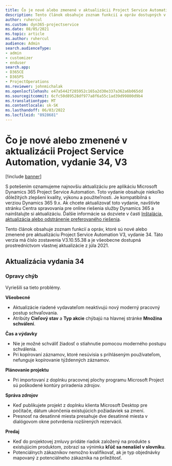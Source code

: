 ```yaml
---
title: Čo je nové alebo zmenené v aktualizácii Project Service Automation, vydanie 34, V3
description: Tento článok obsahuje zoznam funkcií a opráv dostupných v aktualizácii Project Service Automation, vydanie 34, V3
author: ruhercul
ms.custom: dyn365-projectservice
ms.date: 08/05/2021
ms.topic: article
ms.author: ruhercul
audience: Admin
search.audienceType:
- admin
- customizer
- enduser
search.app:
- D365CE
- D365PS
- ProjectOperations
ms.reviewer: johnmichalak
ms.openlocfilehash: e47a5442f285952c165a2d30e337a362a6b065dd
ms.sourcegitcommit: 6cfc50d89528df977a8f6a55c1ad39d99800d9b4
ms.translationtype: MT
ms.contentlocale: sk-SK
ms.lasthandoff: 06/03/2022
ms.locfileid: "8928681"
---
```

# <a name="whats-new-or-changed-in-project-service-automation-update-release-34-v3"></a>Čo je nové alebo zmenené v aktualizácii Project Service Automation, vydanie 34, V3

[!include [banner](../includes/psa-now-project-operations.md)]

S potešením oznamujeme najnovšiu aktualizáciu pre aplikáciu Microsoft Dynamics 365 Project Service Automation. Toto vydanie obsahuje niekoľko dôležitých zlepšení kvality, výkonu a použiteľnosti. Je kompatibilná s verziou Dynamics 365 9.x. Ak chcete aktualizovať toto vydanie, navštívte stránku Centra spravovania pre online riešenia služby Dynamics 365 a nainštalujte si aktualizáciu. Ďalšie informácie sa dozviete v časti [Inštalácia, aktualizácia alebo odstránenie preferovaného riešenia](/power-platform/admin/install-remove-preferred-solution).

Tento článok obsahuje zoznam funkcií a opráv, ktoré sú nové alebo zmenené pre aktualizáciu Project Service Automation V3, vydanie 34. Táto verzia má číslo zostavenia V3.10.55.38 a je všeobecne dostupná prostredníctvom vlastnej aktualizácie z júla 2021.

## <a name="update-release-34"></a>Aktualizácia vydania 34

### <a name="bug-fixes"></a>Opravy chýb
Vyriešili sa tieto problémy.

**Všeobecné**

- Aktualizácie riadené vydavateľom neaktivujú nový moderný pracovný postup schvaľovania.
- Atribúty **Cieľový stav** a **Typ akcie** chýbajú na hlavnej stránke **Množina schválení**.

**Čas a výdavky**

- Nie je možné schváliť žiadosť o stiahnutie pomocou moderného postupu schválenia.
- Pri kopírovaní záznamov, ktoré nesúvisia s prihláseným používateľom, nefunguje kopírovanie týždenných záznamov.

**Plánovanie projektu**

- Pri importovaní z doplnku pracovnej plochy programu Microsoft Project sú poškodené kontúry priradenia zdrojov.

**Správa zdrojov**

- Keď publikujete projekt z doplnku klienta Microsoft Desktop pre počítače, dátum ukončenia existujúcich požiadaviek sa zmení.
- Presnosť na desatinné miesta presahuje dve desatinné miesta v dialógovom okne potvrdenia rozšírených rezervácií.

**Predaj**

- Keď do projektovej zmluvy pridáte riadok založený na produkte s existujúcim produktom, zobrazí sa výnimka **kľúč sa nenašiel v slovníku**.
- Potenciálnych zákazníkov nemožno kvalifikovať, ak je typ objednávky mapovaný z potenciálneho zákazníka na príležitosť.
